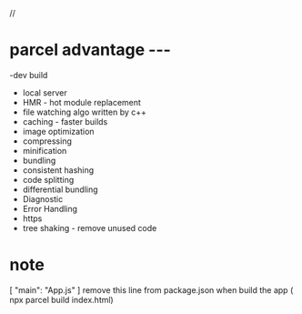 //
# parcel advantage ---
-dev build
- local server
- HMR - hot module replacement
- file watching algo written by c++
- caching - faster builds
- image optimization
- compressing
- minification
- bundling
- consistent hashing
- code splitting
- differential bundling
- Diagnostic
- Error Handling
- https
- tree shaking - remove unused code



 # note 
 [ "main": "App.js" ] remove this line from package.json when build the app ( npx parcel build index.html)